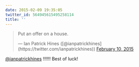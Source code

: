 ```yaml
---
date: 2015-02-09 19:35:05
twitter_id: 564945615495258114
title: ''
---
```


<blockquote class="twitter-tweet"><p lang="en" dir="ltr">Put an offer on a house.</p>&mdash; Ian Patrick Hines ([@ianpatrickhines](https://twitter.com/ianpatrickhines)) <a href="https://twitter.com/ianpatrickhines/status/564940602962624513?ref_src=twsrc%5Etfw">February 10, 2015</a></blockquote>
<script async src="https://platform.twitter.com/widgets.js" charset="utf-8"></script>

[@ianpatrickhines](https://twitter.com/ianpatrickhines) !!!!!! Best of luck!
